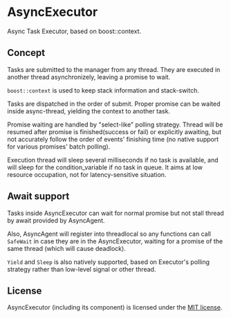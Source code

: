 # AsyncExecutor

Async Task Executor, based on boost::context.

## Concept

Tasks are submitted to the manager from any thread. They are executed in another thread asynchronizely, leaving a promise to wait.

`boost::context` is used to keep stack information and stack-switch.

Tasks are dispatched in the order of submit. Proper promise can be waited inside async-thread, yielding the context to another task.

Promise waiting are handled by "select-like" polling strategy. Thread will be resumed after promise is finished(success or fail) or explicitly awaiting, but not accurately follow the order of events' finishing time (no native support for various promises' batch polling).

Execution thread will sleep several milliseconds if no task is available, and will sleep for the condition_variable if no task in queue. It aims at low resource occupation, not for latency-sensitive situation.

## Await support

Tasks inside AsyncExecutor can wait for normal promise but not stall thread by await provided by AsyncAgent.

Also, AsyncAgent will register into threadlocal so any functions can call `SafeWait` in case they are in the AsyncExecutor, waiting for a promise of the same thread (which will cause deadlock).

`Yield` and `Sleep` is also natively supported, based on Executor's polling strategy rather than low-level signal or other thread.

## License

AsyncExecutor (including its component) is licensed under the [MIT license](../../License.txt).
